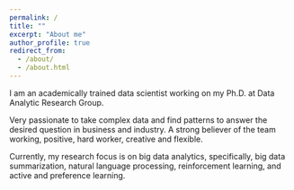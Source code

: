 ```yaml
---
permalink: /
title: ""
excerpt: "About me"
author_profile: true
redirect_from: 
  - /about/
  - /about.html
---
```



I am an academically trained data scientist working on my Ph.D. at Data Analytic Research Group.

Very passionate to take complex data and find patterns to answer the desired question in business and industry. A strong believer of the team working, positive, hard worker, creative and flexible. 

Currently, my research focus is on big data analytics, specifically, big data summarization, natural language processing, reinforcement learning, and active and preference learning.
